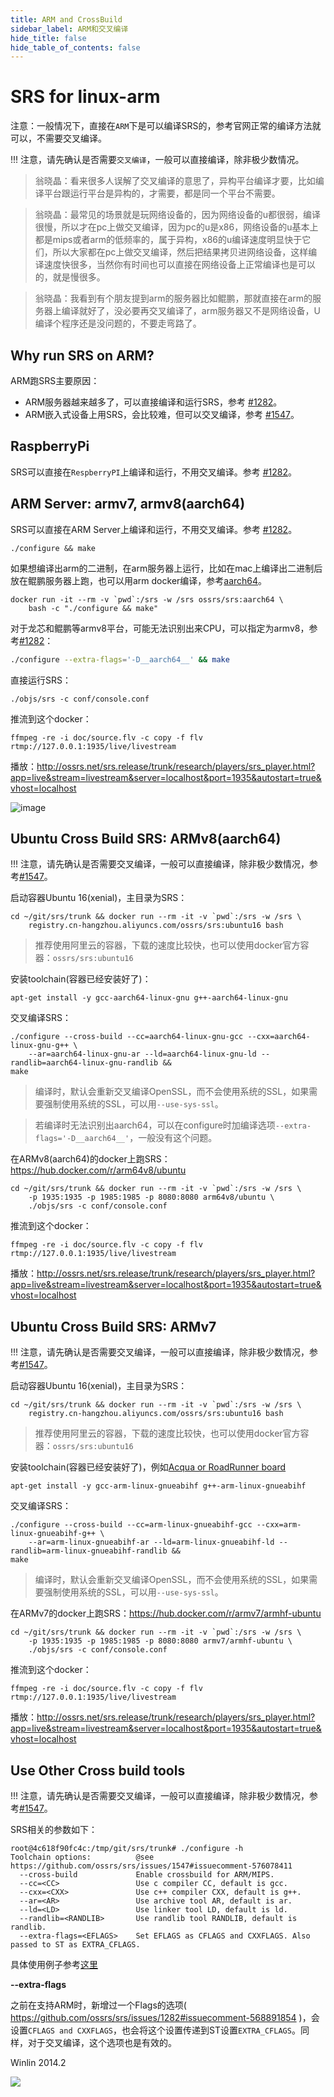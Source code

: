 ```yaml
---
title: ARM and CrossBuild
sidebar_label: ARM和交叉编译
hide_title: false
hide_table_of_contents: false
---
```


# SRS for linux-arm

注意：一般情况下，直接在<code>ARM</code>下是可以编译SRS的，参考官网正常的编译方法就可以，不需要交叉编译。

!!! 注意，请先确认是否需要<code>交叉编译</code>，一般可以直接编译，除非极少数情况。

> 翁晓晶：看来很多人误解了交叉编译的意思了，异构平台编译才要，比如编译平台跟运行平台是异构的，才需要，都是同一个平台不需要。

> 翁晓晶：最常见的场景就是玩网络设备的，因为网络设备的u都很弱，编译很慢，所以才在pc上做交叉编译，因为pc的u是x86，网络设备的u基本上都是mips或者arm的低频率的，属于异构，x86的u编译速度明显快于它们，所以大家都在pc上做交叉编译，然后把结果拷贝进网络设备，这样编译速度快很多，当然你有时间也可以直接在网络设备上正常编译也是可以的，就是慢很多。

> 翁晓晶：我看到有个朋友提到arm的服务器比如鲲鹏，那就直接在arm的服务器上编译就好了，没必要再交叉编译了，arm服务器又不是网络设备，U编译个程序还是没问题的，不要走弯路了。

## Why run SRS on ARM?

ARM跑SRS主要原因：

* ARM服务器越来越多了，可以直接编译和运行SRS，参考 [#1282](https://github.com/ossrs/srs/issues/1282#issue-386077124)。
* ARM嵌入式设备上用SRS，会比较难，但可以交叉编译，参考 [#1547](https://github.com/ossrs/srs/issues/1547#issue-543780097)。

## RaspberryPi

SRS可以直接在`RespberryPI`上编译和运行，不用交叉编译。参考 [#1282](https://github.com/ossrs/srs/issues/1282#issue-386077124)。

<a name="armv8-and-aarch64"></a>

## ARM Server: armv7, armv8(aarch64)

SRS可以直接在ARM Server上编译和运行，不用交叉编译。参考 [#1282](https://github.com/ossrs/srs/issues/1282#issue-386077124)。

```
./configure && make
```

如果想编译出arm的二进制，在arm服务器上运行，比如在mac上编译出二进制后放在鲲鹏服务器上跑，也可以用arm docker编译，参考[aarch64](https://github.com/ossrs/dev-docker/tree/aarch64#usage)。

```
docker run -it --rm -v `pwd`:/srs -w /srs ossrs/srs:aarch64 \
    bash -c "./configure && make"
```

对于龙芯和鲲鹏等armv8平台，可能无法识别出来CPU，可以指定为armv8，参考[#1282](https://github.com/ossrs/srs/issues/1282#issuecomment-568891854)：

```bash
./configure --extra-flags='-D__aarch64__' && make
```

直接运行SRS：

```
./objs/srs -c conf/console.conf
```

推流到这个docker：

```
ffmpeg -re -i doc/source.flv -c copy -f flv rtmp://127.0.0.1:1935/live/livestream
```

播放：http://ossrs.net/srs.release/trunk/research/players/srs_player.html?app=live&stream=livestream&server=localhost&port=1935&autostart=true&vhost=localhost

![image](https://user-images.githubusercontent.com/2777660/72774670-7108c980-3c46-11ea-9e8b-d4fb3a475ea2.png)

<a name="ubuntu-cross-build-srs"></a>

## Ubuntu Cross Build SRS: ARMv8(aarch64)

!!! 注意，请先确认是否需要交叉编译，一般可以直接编译，除非极少数情况，参考[#1547](https://github.com/ossrs/srs/issues/1547#issue-543780097)。

启动容器Ubuntu 16(xenial)，主目录为SRS：

```
cd ~/git/srs/trunk && docker run --rm -it -v `pwd`:/srs -w /srs \
    registry.cn-hangzhou.aliyuncs.com/ossrs/srs:ubuntu16 bash
```

> 推荐使用阿里云的容器，下载的速度比较快，也可以使用docker官方容器：`ossrs/srs:ubuntu16`

安装toolchain(容器已经安装好了)：

```
apt-get install -y gcc-aarch64-linux-gnu g++-aarch64-linux-gnu
```

交叉编译SRS：

```
./configure --cross-build --cc=aarch64-linux-gnu-gcc --cxx=aarch64-linux-gnu-g++ \
    --ar=aarch64-linux-gnu-ar --ld=aarch64-linux-gnu-ld --randlib=aarch64-linux-gnu-randlib &&
make
```

> 编译时，默认会重新交叉编译OpenSSL，而不会使用系统的SSL，如果需要强制使用系统的SSL，可以用`--use-sys-ssl`。

> 若编译时无法识别出aarch64，可以在configure时加编译选项`--extra-flags='-D__aarch64__'`，一般没有这个问题。

在ARMv8(aarch64)的docker上跑SRS：https://hub.docker.com/r/arm64v8/ubuntu

```
cd ~/git/srs/trunk && docker run --rm -it -v `pwd`:/srs -w /srs \
    -p 1935:1935 -p 1985:1985 -p 8080:8080 arm64v8/ubuntu \
    ./objs/srs -c conf/console.conf
```

推流到这个docker：

```
ffmpeg -re -i doc/source.flv -c copy -f flv rtmp://127.0.0.1:1935/live/livestream
```

播放：http://ossrs.net/srs.release/trunk/research/players/srs_player.html?app=live&stream=livestream&server=localhost&port=1935&autostart=true&vhost=localhost

## Ubuntu Cross Build SRS: ARMv7

!!! 注意，请先确认是否需要交叉编译，一般可以直接编译，除非极少数情况，参考[#1547](https://github.com/ossrs/srs/issues/1547#issue-543780097)。

启动容器Ubuntu 16(xenial)，主目录为SRS：

```
cd ~/git/srs/trunk && docker run --rm -it -v `pwd`:/srs -w /srs \
    registry.cn-hangzhou.aliyuncs.com/ossrs/srs:ubuntu16 bash
```

> 推荐使用阿里云的容器，下载的速度比较快，也可以使用docker官方容器：`ossrs/srs:ubuntu16`

安装toolchain(容器已经安装好了)，例如[Acqua or RoadRunner board](https://www.acmesystems.it/arm9_toolchain)

```
apt-get install -y gcc-arm-linux-gnueabihf g++-arm-linux-gnueabihf
```

交叉编译SRS：

```
./configure --cross-build --cc=arm-linux-gnueabihf-gcc --cxx=arm-linux-gnueabihf-g++ \
    --ar=arm-linux-gnueabihf-ar --ld=arm-linux-gnueabihf-ld --randlib=arm-linux-gnueabihf-randlib &&
make
```

> 编译时，默认会重新交叉编译OpenSSL，而不会使用系统的SSL，如果需要强制使用系统的SSL，可以用`--use-sys-ssl`。

在ARMv7的docker上跑SRS：https://hub.docker.com/r/armv7/armhf-ubuntu

```
cd ~/git/srs/trunk && docker run --rm -it -v `pwd`:/srs -w /srs \
    -p 1935:1935 -p 1985:1985 -p 8080:8080 armv7/armhf-ubuntu \
    ./objs/srs -c conf/console.conf
```

推流到这个docker：

```
ffmpeg -re -i doc/source.flv -c copy -f flv rtmp://127.0.0.1:1935/live/livestream
```

播放：http://ossrs.net/srs.release/trunk/research/players/srs_player.html?app=live&stream=livestream&server=localhost&port=1935&autostart=true&vhost=localhost

## Use Other Cross build tools

!!! 注意，请先确认是否需要交叉编译，一般可以直接编译，除非极少数情况，参考[#1547](https://github.com/ossrs/srs/issues/1547#issue-543780097)。

SRS相关的参数如下：

```
root@4c618f90fc4c:/tmp/git/srs/trunk# ./configure -h
Toolchain options:          @see https://github.com/ossrs/srs/issues/1547#issuecomment-576078411
  --cross-build             Enable crossbuild for ARM/MIPS.
  --cc=<CC>                 Use c compiler CC, default is gcc.
  --cxx=<CXX>               Use c++ compiler CXX, default is g++.
  --ar=<AR>                 Use archive tool AR, default is ar.
  --ld=<LD>                 Use linker tool LD, default is ld.
  --randlib=<RANDLIB>       Use randlib tool RANDLIB, default is randlib.
  --extra-flags=<EFLAGS>    Set EFLAGS as CFLAGS and CXXFLAGS. Also passed to ST as EXTRA_CFLAGS.
```

具体使用例子参考[这里](#ubuntu-cross-build-srs)

**--extra-flags**

之前在支持ARM时，新增过一个Flags的选项( https://github.com/ossrs/srs/issues/1282#issuecomment-568891854 )，会设置`CFLAGS and CXXFLAGS`，也会将这个设置传递到ST设置`EXTRA_CFLAGS`。同样，对于交叉编译，这个选项也是有效的。

Winlin 2014.2

![](https://ossrs.net/gif/v1/sls.gif?site=ossrs.net&path=/lts/doc/zh/v4/arm)


